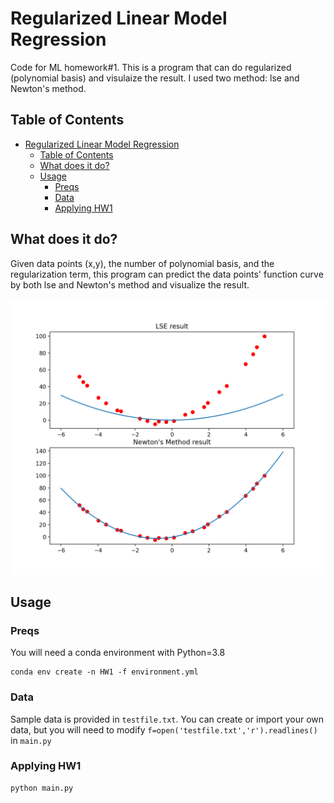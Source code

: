 # Regularized Linear Model Regression

Code for ML homework#1. This is a program that can do regularized (polynomial basis) and visulaize the result. I used two method: lse and Newton's method.

## Table of Contents

- [Regularized Linear Model Regression](#regularized-linear-model-regression)
  * [Table of Contents](#table-of-contents)
  * [What does it do?](#what-does-it-do-)
  * [Usage](#usage)
    + [Preqs](#preqs)
    + [Data](#data)
    + [Applying HW1](#applying-hw1)

## What does it do?

Given data points (x,y), the number of polynomial basis, and the regularization term, this program can predict the data points' function curve by both lse and Newton's method and visualize the result.

<img src="./result.png">

## Usage

### Preqs

You will need a conda environment with Python=3.8

```
conda env create -n HW1 -f environment.yml
```

### Data

Sample data is provided in `testfile.txt`. You can create or import your own data, but you will need to modify `f=open('testfile.txt','r').readlines()` in `main.py`

### Applying HW1
```
python main.py
```


